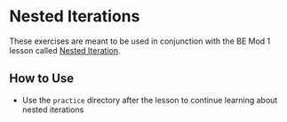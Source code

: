 <!-- Updated 12/13/2022 -->

# Nested Iterations
These exercises are meant to be used in conjunction with the BE Mod 1 lesson called [Nested Iteration](https://backend.turing.edu/module1/lessons/nested_iteration).

## How to Use
* Use the `practice` directory after the lesson to continue learning about nested iterations
